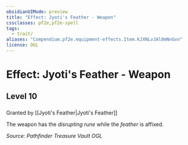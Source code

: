 ```yaml
---
obsidianUIMode: preview
title: "Effect: Jyoti's Feather - Weapon"
cssclasses: pf2e,pf2e-spell
tags:
  - trait/
aliases: "Compendium.pf2e.equipment-effects.Item.KJXNLvJAl0mNnGvn"
license: OGL
---
```

# Effect: Jyoti's Feather - Weapon
## Level 10
### 






Granted by [[Jyoti's Feather|Jyoti's Feather]]

The weapon has the _disrupting rune_ while the _feather_ is affixed.

*Source: Pathfinder Treasure Vault*
*OGL*